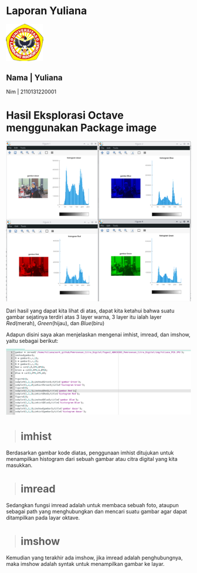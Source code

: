 # Laporan Yuliana
<img src="/Logo-ULM.png" width="20%" height="20%">

Nama | Yuliana
----------------
Nim | 2110131220001
# Hasil Eksplorasi Octave menggunakan Package image

![Yuliana-1](Gambar/Yuliana-1.png "Layer")

Dari hasil yang dapat kita lihat di atas, dapat kita ketahui bahwa suatu gambar sejatinya terdiri atas 3 layer warna, 3 layer itu ialah layer _Red_(merah), _Green_(hijau), dan _Blue_(biru)

Adapun disini saya akan menjelaskan mengenai imhist, imread, dan imshow, yaitu sebagai berikut:

![Yuliana-2](Gambar/Yuliana-2.png "Kode Program")

> # **imhist**
Berdasarkan gambar kode diatas, penggunaan imhist ditujukan untuk menampilkan histogram dari sebuah gambar atau citra digital yang kita masukkan.

> # **imread**
Sedangkan fungsi imread adalah untuk membaca sebuah foto, ataupun sebagai path yang menghubungkan dan mencari suatu gambar agar dapat ditampilkan pada layar oktave.

> # **imshow**
Kemudian yang terakhir ada imshow, jika imread adalah penghubungnya, maka imshow adalah syntak untuk menampilkan gambar ke layar.
